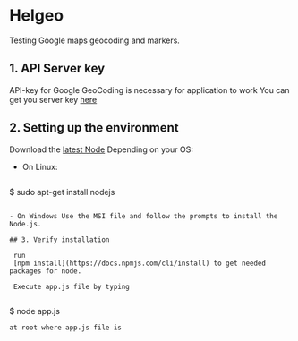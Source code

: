 # Helgeo


Testing Google maps geocoding and markers.

## 1. API Server key

API-key for Google GeoCoding is necessary for application to work
You can get you server key [here](https://developers.google.com/maps/documentation/geocoding/get-api-key)


## 2. Setting up the environment
 
 Download the [latest Node](https://nodejs.org/en/download/) 
 Depending on your OS:
- On Linux: 

  ```
$ sudo apt-get install nodejs

 ```

- On Windows Use the MSI file and follow the prompts to install the Node.js.
  
 ## 3. Verify installation
  
  run 
  [npm install](https://docs.npmjs.com/cli/install) to get needed packages for node.
  
  Execute app.js file by typing 
  
  ```
 $ node app.js

 ```
at root where app.js file is
 
